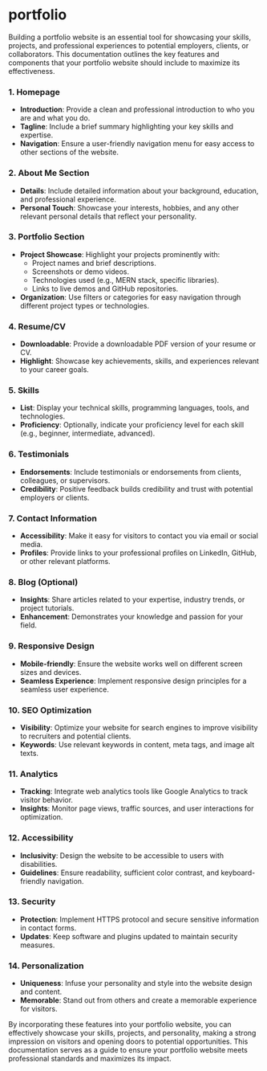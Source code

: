 # portfolio
Building a portfolio website is an essential tool for showcasing your skills, projects, and professional experiences to potential employers, clients, or collaborators. This documentation outlines the key features and components that your portfolio website should include to maximize its effectiveness.

### 1. Homepage

- **Introduction**: Provide a clean and professional introduction to who you are and what you do.
- **Tagline**: Include a brief summary highlighting your key skills and expertise.
- **Navigation**: Ensure a user-friendly navigation menu for easy access to other sections of the website.

### 2. About Me Section

- **Details**: Include detailed information about your background, education, and professional experience.
- **Personal Touch**: Showcase your interests, hobbies, and any other relevant personal details that reflect your personality.

### 3. Portfolio Section

- **Project Showcase**: Highlight your projects prominently with:
  - Project names and brief descriptions.
  - Screenshots or demo videos.
  - Technologies used (e.g., MERN stack, specific libraries).
  - Links to live demos and GitHub repositories.
- **Organization**: Use filters or categories for easy navigation through different project types or technologies.

### 4. Resume/CV

- **Downloadable**: Provide a downloadable PDF version of your resume or CV.
- **Highlight**: Showcase key achievements, skills, and experiences relevant to your career goals.

### 5. Skills

- **List**: Display your technical skills, programming languages, tools, and technologies.
- **Proficiency**: Optionally, indicate your proficiency level for each skill (e.g., beginner, intermediate, advanced).

### 6. Testimonials

- **Endorsements**: Include testimonials or endorsements from clients, colleagues, or supervisors.
- **Credibility**: Positive feedback builds credibility and trust with potential employers or clients.

### 7. Contact Information

- **Accessibility**: Make it easy for visitors to contact you via email or social media.
- **Profiles**: Provide links to your professional profiles on LinkedIn, GitHub, or other relevant platforms.

### 8. Blog (Optional)

- **Insights**: Share articles related to your expertise, industry trends, or project tutorials.
- **Enhancement**: Demonstrates your knowledge and passion for your field.

### 9. Responsive Design

- **Mobile-friendly**: Ensure the website works well on different screen sizes and devices.
- **Seamless Experience**: Implement responsive design principles for a seamless user experience.

### 10. SEO Optimization

- **Visibility**: Optimize your website for search engines to improve visibility to recruiters and potential clients.
- **Keywords**: Use relevant keywords in content, meta tags, and image alt texts.

### 11. Analytics

- **Tracking**: Integrate web analytics tools like Google Analytics to track visitor behavior.
- **Insights**: Monitor page views, traffic sources, and user interactions for optimization.

### 12. Accessibility

- **Inclusivity**: Design the website to be accessible to users with disabilities.
- **Guidelines**: Ensure readability, sufficient color contrast, and keyboard-friendly navigation.

### 13. Security

- **Protection**: Implement HTTPS protocol and secure sensitive information in contact forms.
- **Updates**: Keep software and plugins updated to maintain security measures.

### 14. Personalization

- **Uniqueness**: Infuse your personality and style into the website design and content.
- **Memorable**: Stand out from others and create a memorable experience for visitors.

By incorporating these features into your portfolio website, you can effectively showcase your skills, projects, and personality, making a strong impression on visitors and opening doors to potential opportunities. This documentation serves as a guide to ensure your portfolio website meets professional standards and maximizes its impact.

